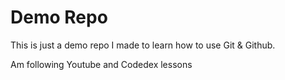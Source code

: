 # Demo Repo

This is just a demo repo I made to learn how to use Git & Github.

Am following Youtube and Codedex lessons

